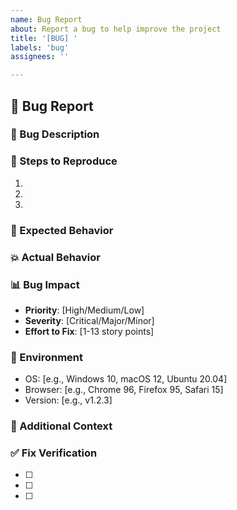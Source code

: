 ```yaml
---
name: Bug Report
about: Report a bug to help improve the project
title: '[BUG] '
labels: 'bug'
assignees: ''

---
```


## 🐛 Bug Report

### 📝 Bug Description
<!-- Provide a clear and concise description of the bug -->

### 🔄 Steps to Reproduce
1. 
2. 
3. 

### 🎯 Expected Behavior
<!-- What should happen? -->

### 💥 Actual Behavior
<!-- What actually happens? -->

### 📊 Bug Impact
- **Priority**: [High/Medium/Low] 
- **Severity**: [Critical/Major/Minor]
- **Effort to Fix**: [1-13 story points]

### 🔧 Environment
- OS: [e.g., Windows 10, macOS 12, Ubuntu 20.04]
- Browser: [e.g., Chrome 96, Firefox 95, Safari 15]
- Version: [e.g., v1.2.3]

### 📎 Additional Context
<!-- Screenshots, logs, or additional information -->

### ✅ Fix Verification
<!-- How can we verify the fix works? -->

- [ ] 
- [ ] 
- [ ] 
